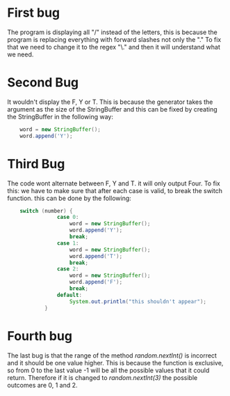# First bug

The program is displaying all "/" instead of the letters, this is because the program is replacing everything with forward slashes not only the "."
To fix that we need to change it to the regex "\\." and then it will understand what we need.


# Second Bug

It wouldn't display the F, Y or T. This is because the generator takes the argument as the size of the StringBuffer and this can be fixed by creating the StringBuffer in the following way:

```java
    word = new StringBuffer();
    word.append('Y');
```

# Third Bug

The code wont alternate between F, Y and T. it will only output Four.
To fix this: we have to make sure that after each case is valid, to break the switch function. this can be done by the following:

```java
    switch (number) {
                case 0:
                    word = new StringBuffer();
                    word.append('Y');
                    break;
                case 1:
                    word = new StringBuffer();
                    word.append('T');
                    break;
                case 2:
                    word = new StringBuffer();
                    word.append('F');
                    break;
                default:
                    System.out.println("this shouldn't appear");
            }
```

# Fourth bug

The last bug is that the range of the method *random.nextInt()* is incorrect and it should be one value higher. This is because the function is exclusive, so from 0 to the last value -1 will be all the possible values that it could return.
Therefore if it is changed to *random.nextInt(3)* the possible outcomes are 0, 1 and 2.

